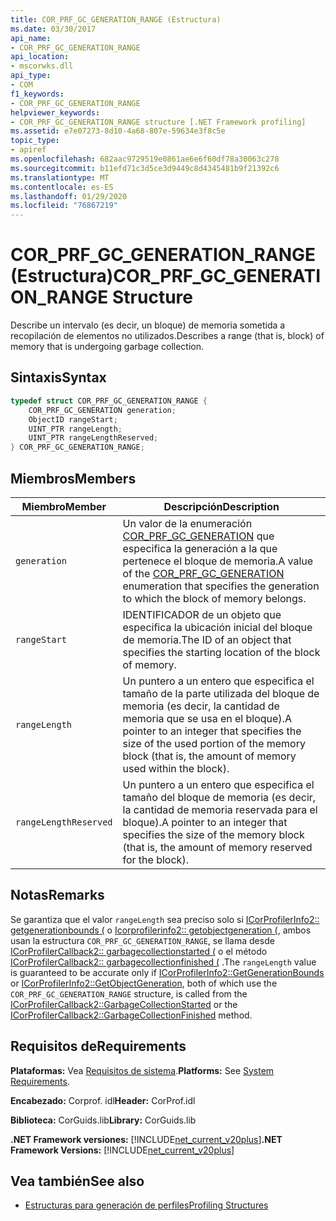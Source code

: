 ```yaml
---
title: COR_PRF_GC_GENERATION_RANGE (Estructura)
ms.date: 03/30/2017
api_name:
- COR_PRF_GC_GENERATION_RANGE
api_location:
- mscorwks.dll
api_type:
- COM
f1_keywords:
- COR_PRF_GC_GENERATION_RANGE
helpviewer_keywords:
- COR_PRF_GC_GENERATION_RANGE structure [.NET Framework profiling]
ms.assetid: e7e07273-8d10-4a68-807e-59634e3f8c5e
topic_type:
- apiref
ms.openlocfilehash: 682aac9729519e0861ae6e6f60df78a30063c278
ms.sourcegitcommit: b11efd71c3d5ce3d9449c8d4345481b9f21392c6
ms.translationtype: MT
ms.contentlocale: es-ES
ms.lasthandoff: 01/29/2020
ms.locfileid: "76867219"
---
```

# <a name="cor_prf_gc_generation_range-structure"></a><span data-ttu-id="ab4a7-102">COR_PRF_GC_GENERATION_RANGE (Estructura)</span><span class="sxs-lookup"><span data-stu-id="ab4a7-102">COR_PRF_GC_GENERATION_RANGE Structure</span></span>
<span data-ttu-id="ab4a7-103">Describe un intervalo (es decir, un bloque) de memoria sometida a recopilación de elementos no utilizados.</span><span class="sxs-lookup"><span data-stu-id="ab4a7-103">Describes a range (that is, block) of memory that is undergoing garbage collection.</span></span>  
  
## <a name="syntax"></a><span data-ttu-id="ab4a7-104">Sintaxis</span><span class="sxs-lookup"><span data-stu-id="ab4a7-104">Syntax</span></span>  
  
```cpp  
typedef struct COR_PRF_GC_GENERATION_RANGE {  
    COR_PRF_GC_GENERATION generation;  
    ObjectID rangeStart;  
    UINT_PTR rangeLength;  
    UINT_PTR rangeLengthReserved;  
} COR_PRF_GC_GENERATION_RANGE;  
```  
  
## <a name="members"></a><span data-ttu-id="ab4a7-105">Miembros</span><span class="sxs-lookup"><span data-stu-id="ab4a7-105">Members</span></span>  
  
|<span data-ttu-id="ab4a7-106">Miembro</span><span class="sxs-lookup"><span data-stu-id="ab4a7-106">Member</span></span>|<span data-ttu-id="ab4a7-107">Descripción</span><span class="sxs-lookup"><span data-stu-id="ab4a7-107">Description</span></span>|  
|------------|-----------------|  
|`generation`|<span data-ttu-id="ab4a7-108">Un valor de la enumeración [COR_PRF_GC_GENERATION](cor-prf-gc-generation-enumeration.md) que especifica la generación a la que pertenece el bloque de memoria.</span><span class="sxs-lookup"><span data-stu-id="ab4a7-108">A value of the [COR_PRF_GC_GENERATION](cor-prf-gc-generation-enumeration.md) enumeration that specifies the generation to which the block of memory belongs.</span></span>|  
|`rangeStart`|<span data-ttu-id="ab4a7-109">IDENTIFICADOR de un objeto que especifica la ubicación inicial del bloque de memoria.</span><span class="sxs-lookup"><span data-stu-id="ab4a7-109">The ID of an object that specifies the starting location of the block of memory.</span></span>|  
|`rangeLength`|<span data-ttu-id="ab4a7-110">Un puntero a un entero que especifica el tamaño de la parte utilizada del bloque de memoria (es decir, la cantidad de memoria que se usa en el bloque).</span><span class="sxs-lookup"><span data-stu-id="ab4a7-110">A pointer to an integer that specifies the size of the used portion of the memory block (that is, the amount of memory used within the block).</span></span>|  
|`rangeLengthReserved`|<span data-ttu-id="ab4a7-111">Un puntero a un entero que especifica el tamaño del bloque de memoria (es decir, la cantidad de memoria reservada para el bloque).</span><span class="sxs-lookup"><span data-stu-id="ab4a7-111">A pointer to an integer that specifies the size of the memory block (that is, the amount of memory reserved for the block).</span></span>|  
  
## <a name="remarks"></a><span data-ttu-id="ab4a7-112">Notas</span><span class="sxs-lookup"><span data-stu-id="ab4a7-112">Remarks</span></span>  
 <span data-ttu-id="ab4a7-113">Se garantiza que el valor `rangeLength` sea preciso solo si [ICorProfilerInfo2:: getgenerationbounds (](icorprofilerinfo2-getgenerationbounds-method.md) o [Icorprofilerinfo2:: getobjectgeneration (](icorprofilerinfo2-getobjectgeneration-method.md), ambos usan la estructura `COR_PRF_GC_GENERATION_RANGE`, se llama desde [ICorProfilerCallback2:: garbagecollectionstarted (](icorprofilercallback2-garbagecollectionstarted-method.md) o el método [ICorProfilerCallback2:: garbagecollectionfinished (](icorprofilercallback2-garbagecollectionfinished-method.md) .</span><span class="sxs-lookup"><span data-stu-id="ab4a7-113">The `rangeLength` value is guaranteed to be accurate only if [ICorProfilerInfo2::GetGenerationBounds](icorprofilerinfo2-getgenerationbounds-method.md) or [ICorProfilerInfo2::GetObjectGeneration](icorprofilerinfo2-getobjectgeneration-method.md), both of which use the `COR_PRF_GC_GENERATION_RANGE` structure, is called from the [ICorProfilerCallback2::GarbageCollectionStarted](icorprofilercallback2-garbagecollectionstarted-method.md) or the [ICorProfilerCallback2::GarbageCollectionFinished](icorprofilercallback2-garbagecollectionfinished-method.md) method.</span></span>  
  
## <a name="requirements"></a><span data-ttu-id="ab4a7-114">Requisitos de</span><span class="sxs-lookup"><span data-stu-id="ab4a7-114">Requirements</span></span>  
 <span data-ttu-id="ab4a7-115">**Plataformas:** Vea [Requisitos de sistema](../../../../docs/framework/get-started/system-requirements.md).</span><span class="sxs-lookup"><span data-stu-id="ab4a7-115">**Platforms:** See [System Requirements](../../../../docs/framework/get-started/system-requirements.md).</span></span>  
  
 <span data-ttu-id="ab4a7-116">**Encabezado:** Corprof. idl</span><span class="sxs-lookup"><span data-stu-id="ab4a7-116">**Header:** CorProf.idl</span></span>  
  
 <span data-ttu-id="ab4a7-117">**Biblioteca:** CorGuids.lib</span><span class="sxs-lookup"><span data-stu-id="ab4a7-117">**Library:** CorGuids.lib</span></span>  
  
 <span data-ttu-id="ab4a7-118">**.NET Framework versiones:** [!INCLUDE[net_current_v20plus](../../../../includes/net-current-v20plus-md.md)]</span><span class="sxs-lookup"><span data-stu-id="ab4a7-118">**.NET Framework Versions:** [!INCLUDE[net_current_v20plus](../../../../includes/net-current-v20plus-md.md)]</span></span>  
  
## <a name="see-also"></a><span data-ttu-id="ab4a7-119">Vea también</span><span class="sxs-lookup"><span data-stu-id="ab4a7-119">See also</span></span>

- [<span data-ttu-id="ab4a7-120">Estructuras para generación de perfiles</span><span class="sxs-lookup"><span data-stu-id="ab4a7-120">Profiling Structures</span></span>](profiling-structures.md)
